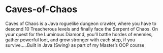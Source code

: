 # Caves-of-Chaos
Caves of Chaos is a Java roguelike dungeon crawler, where you have to descend 10 Treacherous levels and finally face the Serpent of Chaos. On your quest for the Luminous Diamond, you’ll battle hordes of enemies, gather powerful loot, and grow stronger with each step, if you survive.....Built in Java (Swing) as part of my Master’s OOP course
